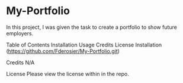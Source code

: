 # My-Portfolio
In this project, 
I was given the task to create a portfolio to show future employers.

Table of Contents Installation 
Usage 
Credits 
License 
Installation (https://github.com/Fderosier/My-Portfolio.git)


Credits N/A

License Please view the license within in the repo.
